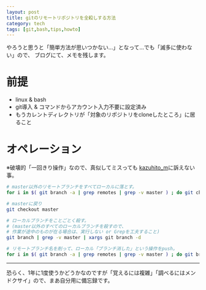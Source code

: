 ```yaml
---
layout: post
title: gitのリモートリポジトリを全殺しする方法
category: tech
tags: [git,bash,tips,howto]
---
```


やろうと思うと「簡単方法が思いつかない…」となって…でも「滅多に使わない」ので、
ブログにて、メモを残します。


# 前提

+ linux & bash
+ git導入 & コマンドからアカウント入力不要に設定済み
+ もうカレントディレクトリが「対象のリポジトリをcloneしたところ」に居ること


# オペレーション

※破壊的「一回きり操作」なので、真似してミスっても [kazuhito_m](https://twitter.com/kazuhito_m)に訴えない事。

```bash
# master以外のリモートブランチをすべてローカルに落とす。
for i in $( git branch -a | grep remotes | grep -v master ) ; do git checkout -b ${i#*origin/} ${i#remotes/} ;done

# masterに戻り
git checkout master

# ローカルブランチをことごとく殺す。
# (master以外のすべてのローカルブランチを殺すので、
# 作業が途中のものが在る場合は、実行しない or Grepを工夫すること)
git branch | grep -v master | xargs git branch -d

# リモートブランチ名を削って、ローカル「ブランチ消した」という操作をpush。
for i in $( git branch -a | grep remotes | grep -v master ) ; do git branch -d :${i#*origin/} ; done
```
---

恐らく、1年に1度使うかどうかなのですが「覚えるには複雑」「調べるにはメンドクサイ」ので、まあ自分用に備忘録です。
